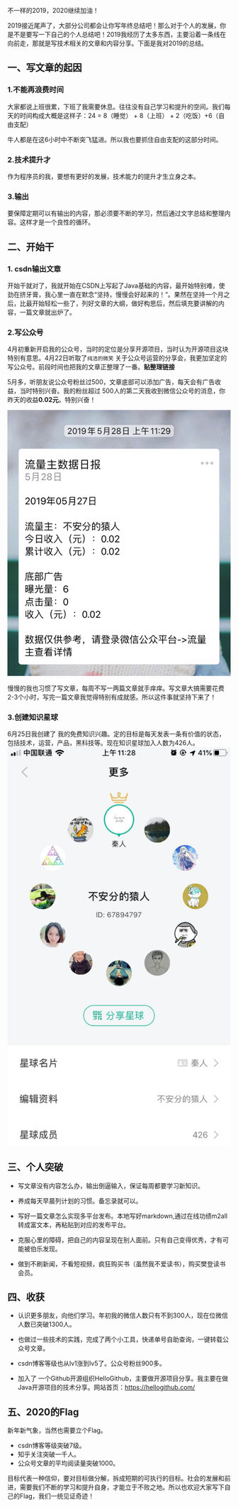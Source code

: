 不一样的2019，2020继续加油！

2019接近尾声了，大部分公司都会让你写年终总结吧！那么对于个人的发展，你是不是要写一下自己的个人总结吧！2019我经历了太多东西，主要沿着一条线在向前走，那就是写技术相关的文章和内容分享。下面是我对2019的总结。 

## 一、写文章的起因

### 1.不能再浪费时间

大家都说上班很累，下班了我需要休息。往往没有自己学习和提升的空间。我们每天的时间构成大概是这样子：24 = 8（睡觉） + 8（上班） + 2（吃饭）+6（自由支配）

牛人都是在这6小时中不断突飞猛进。所以我也要抓住自由支配的这部分时间。

### 2.技术提升才

作为程序员的我，要想有更好的发展，技术能力的提升才生立身之本。

### 3.输出

要保障定期可以有输出的内容，那必须要不断的学习，然后通过文字总结和整理内容。这样才是一个良性的循环。

## 二、开始干

### 1. csdn输出文章

开始干就对了，我就开始在CSDN上写起了Java基础的内容，最开始特别难，使劲在挤牙膏，我心里一直在默念“坚持，慢慢会好起来的！”。果然在坚持一个月之后，比最开始轻松一些了，列好文章的大纲，做好构思后，然后填充要讲解的内容，一篇文章就出炉了。

### 2.写公众号

4月初重新开启我的公众号，当时的定位是分享开源项目，当时认为开源项目这块特别有意思。4月22日听取了`纯洁的微笑` 关于公众号运营的分享会，我更加坚定的写公众号。前段时间也把我的文章正整理了一番。**贴整理链接**

5月多，听朋友说公众号粉丝过500，文章底部可以添加广告，每天会有广告收益，当时特别兴奋。我的粉丝超过 500人的第二天我收到微信公众号的消息，你昨天的收益**0.02元**。特别兴奋！

![1577587696056](2020\1577587696056.png)

慢慢的我也习惯了写文章，每周不写一两篇文章就手痒痒。写文章大搞需要花费2-3个小时，写完一篇文章我觉得特别有成就感。所以这件事就坚持下来了！

### 3.创建知识星球

6月25日我创建了 我的免费知识兴趣。定的目标是每天发表一条有价值的状态，包括技术，运营，产品，黑科技等。现在知识星球加入人数为426人。![1577590089722](2020\1577590089722.png)

## 三、个人突破

- 写文章没有内容怎么办，输出倒逼输入，保证每周都要学习新知识。

- 养成每天早晨列计划的习惯。备忘录就可以。

- 写好一篇文章怎么实现多平台发布。本地写好markdown,通过在线功绩m2all转成富文本，再粘贴到对应的发布平台。

- 克服心里的障碍，把自己的内容呈现在别人面前。只有自己变得优秀，才有可能被伯乐发现。

- 做到不刷新闻，不看短视频，疯狂购买书（虽然我不爱读书），购买樊登读书会员。

## 四、收获

- 认识更多朋友，向他们学习。年初我的微信人数只有不到300人，现在位微信人数已突破1300人。

- 也做过一些技术的实践，完成了两个小工具，快递单号自助查询，一键转载公众号文章。

- csdn博客等级也从lv1涨到lv5了。公众号粉丝900多。

- 加入了 一个Github开源组织HelloGithub，主要做开源项目分享。我主要在做Java开源项目的技术分享。网站首页：https://hellogithub.com/

## 五、2020的Flag

新年新气象，当然也需要立个Flag。

- csdn博客等级突破7级。
- 知乎关注突破一千人。
- 公众号文章的平均阅读量突破1000。

目标代表一种信仰，要对目标做分解，拆成短期的可执行的目标。社会的发展和前进，需要我们不断的学习和提升自身，才能立于不败之地。所以也欢迎大家写下自己的Flag，我们一统见证奇迹！

